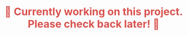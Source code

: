 
<h1 style="color: #d9534f; text-align: center; margin-top: 50px;">
  🚧 Currently working on this project. Please check back later! 🚧
</h1>
